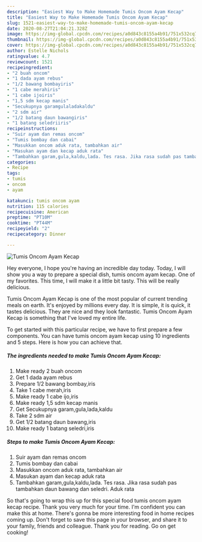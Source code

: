```yaml
---
description: "Easiest Way to Make Homemade Tumis Oncom Ayam Kecap"
title: "Easiest Way to Make Homemade Tumis Oncom Ayam Kecap"
slug: 1521-easiest-way-to-make-homemade-tumis-oncom-ayam-kecap
date: 2020-08-27T21:04:21.328Z
image: https://img-global.cpcdn.com/recipes/a0d843c8155a4b91/751x532cq70/tumis-oncom-ayam-kecap-foto-resep-utama.jpg
thumbnail: https://img-global.cpcdn.com/recipes/a0d843c8155a4b91/751x532cq70/tumis-oncom-ayam-kecap-foto-resep-utama.jpg
cover: https://img-global.cpcdn.com/recipes/a0d843c8155a4b91/751x532cq70/tumis-oncom-ayam-kecap-foto-resep-utama.jpg
author: Estelle Nichols
ratingvalue: 4.7
reviewcount: 1521
recipeingredient:
- "2 buah oncom"
- "1 dada ayam rebus"
- "1/2 bawang bombayiris"
- "1 cabe merahiris"
- "1 cabe ijoiris"
- "1,5 sdm kecap manis"
- "Secukupnya garamgulaladakaldu"
- "2 sdm air"
- "1/2 batang daun bawangiris"
- "1 batang seledriiris"
recipeinstructions:
- "Suir ayam dan remas oncom"
- "Tumis bombay dan cabai"
- "Masukkan oncom aduk rata, tambahkan air"
- "Masukan ayam dan kecap aduk rata"
- "Tambahkan garam,gula,kaldu,lada. Tes rasa. Jika rasa sudah pas tambahkan daun bawang dan seledri. Aduk rata"
categories:
- Recipe
tags:
- tumis
- oncom
- ayam

katakunci: tumis oncom ayam 
nutrition: 115 calories
recipecuisine: American
preptime: "PT10M"
cooktime: "PT44M"
recipeyield: "2"
recipecategory: Dinner

---
```



![Tumis Oncom Ayam Kecap](https://img-global.cpcdn.com/recipes/a0d843c8155a4b91/751x532cq70/tumis-oncom-ayam-kecap-foto-resep-utama.jpg)

Hey everyone, I hope you're having an incredible day today. Today, I will show you a way to prepare a special dish, tumis oncom ayam kecap. One of my favorites. This time, I will make it a little bit tasty. This will be really delicious.

Tumis Oncom Ayam Kecap is one of the most popular of current trending meals on earth. It's enjoyed by millions every day. It is simple, it is quick, it tastes delicious. They are nice and they look fantastic. Tumis Oncom Ayam Kecap is something that I've loved my entire life.




To get started with this particular recipe, we have to first prepare a few components. You can have tumis oncom ayam kecap using 10 ingredients and 5 steps. Here is how you can achieve that.

<!--inarticleads1-->

##### The ingredients needed to make Tumis Oncom Ayam Kecap:

1. Make ready 2 buah oncom
1. Get 1 dada ayam rebus
1. Prepare 1/2 bawang bombay,iris
1. Take 1 cabe merah,iris
1. Make ready 1 cabe ijo,iris
1. Make ready 1,5 sdm kecap manis
1. Get Secukupnya garam,gula,lada,kaldu
1. Take 2 sdm air
1. Get 1/2 batang daun bawang,iris
1. Make ready 1 batang seledri,iris




<!--inarticleads2-->

##### Steps to make Tumis Oncom Ayam Kecap:

1. Suir ayam dan remas oncom
1. Tumis bombay dan cabai
1. Masukkan oncom aduk rata, tambahkan air
1. Masukan ayam dan kecap aduk rata
1. Tambahkan garam,gula,kaldu,lada. Tes rasa. Jika rasa sudah pas tambahkan daun bawang dan seledri. Aduk rata




So that's going to wrap this up for this special food tumis oncom ayam kecap recipe. Thank you very much for your time. I'm confident you can make this at home. There's gonna be more interesting food in home recipes coming up. Don't forget to save this page in your browser, and share it to your family, friends and colleague. Thank you for reading. Go on get cooking!
